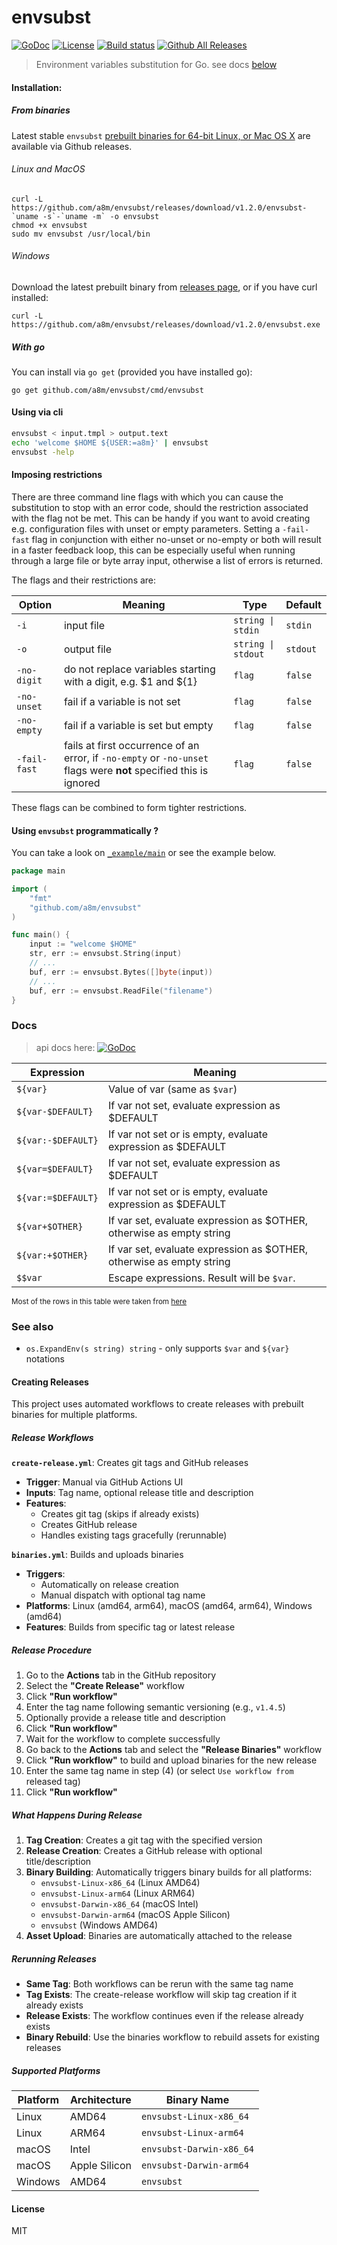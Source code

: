 # envsubst
[![GoDoc][godoc-img]][godoc-url]
[![License][license-image]][license-url]
[![Build status][travis-image]][travis-url]
[![Github All Releases][releases-image]][releases]

> Environment variables substitution for Go. see docs [below](#docs)

#### Installation:

##### From binaries
Latest stable `envsubst` [prebuilt binaries for 64-bit Linux, or Mac OS X][releases] are available via Github releases.

###### Linux and MacOS
```console
curl -L https://github.com/a8m/envsubst/releases/download/v1.2.0/envsubst-`uname -s`-`uname -m` -o envsubst
chmod +x envsubst
sudo mv envsubst /usr/local/bin
```

###### Windows
Download the latest prebuilt binary from [releases page][releases], or if you have curl installed:
```console
curl -L https://github.com/a8m/envsubst/releases/download/v1.2.0/envsubst.exe
```

##### With go
You can install via `go get` (provided you have installed go):
```console
go get github.com/a8m/envsubst/cmd/envsubst
```


#### Using via cli
```sh
envsubst < input.tmpl > output.text
echo 'welcome $HOME ${USER:=a8m}' | envsubst
envsubst -help
```

#### Imposing restrictions
There are three command line flags with which you can cause the substitution to stop with an error code, should the restriction associated with the flag not be met. This can be handy if you want to avoid creating e.g. configuration files with unset or empty parameters.
Setting a `-fail-fast` flag in conjunction with either no-unset or no-empty or both will result in a faster feedback loop, this can be especially useful when running through a large file or byte array input, otherwise a list of errors is returned.

The flags and their restrictions are: 

|__Option__     | __Meaning__    | __Type__ | __Default__  |
| ------------| -------------- | ------------ | ------------ |
|`-i`  | input file  | `string \| stdin` | `stdin`
|`-o`  | output file | `string \| stdout` |  `stdout`
|`-no-digit`  | do not replace variables starting with a digit, e.g. $1 and ${1} | `flag` |  `false` 
|`-no-unset`  | fail if a variable is not set | `flag` |  `false` 
|`-no-empty`  | fail if a variable is set but empty | `flag` | `false`
|`-fail-fast`  | fails at first occurrence of an error, if `-no-empty` or `-no-unset` flags were **not** specified this is ignored | `flag` | `false`

These flags can be combined to form tighter restrictions. 

#### Using `envsubst` programmatically ?
You can take a look on [`_example/main`](https://github.com/a8m/envsubst/blob/master/_example/main.go) or see the example below.
```go
package main

import (
	"fmt"
	"github.com/a8m/envsubst"
)

func main() {
    input := "welcome $HOME"
    str, err := envsubst.String(input)
    // ...
    buf, err := envsubst.Bytes([]byte(input))
    // ...
    buf, err := envsubst.ReadFile("filename")
}
```
### Docs
> api docs here: [![GoDoc][godoc-img]][godoc-url]

|__Expression__     | __Meaning__    |
| ----------------- | -------------- |
|`${var}`           | Value of var (same as `$var`)
|`${var-$DEFAULT}`  | If var not set, evaluate expression as $DEFAULT
|`${var:-$DEFAULT}` | If var not set or is empty, evaluate expression as $DEFAULT
|`${var=$DEFAULT}`  | If var not set, evaluate expression as $DEFAULT
|`${var:=$DEFAULT}` | If var not set or is empty, evaluate expression as $DEFAULT
|`${var+$OTHER}`    | If var set, evaluate expression as $OTHER, otherwise as empty string
|`${var:+$OTHER}`   | If var set, evaluate expression as $OTHER, otherwise as empty string
|`$$var`            | Escape expressions. Result will be `$var`. 

<sub>Most of the rows in this table were taken from [here](http://www.tldp.org/LDP/abs/html/refcards.html#AEN22728)</sub>

### See also

* `os.ExpandEnv(s string) string` - only supports `$var` and `${var}` notations

#### Creating Releases

This project uses automated workflows to create releases with prebuilt binaries for multiple platforms.

##### Release Workflows

**`create-release.yml`**: Creates git tags and GitHub releases
- **Trigger**: Manual via GitHub Actions UI
- **Inputs**: Tag name, optional release title and description
- **Features**: 
  - Creates git tag (skips if already exists)
  - Creates GitHub release
  - Handles existing tags gracefully (rerunnable)

**`binaries.yml`**: Builds and uploads binaries
- **Triggers**: 
  - Automatically on release creation
  - Manual dispatch with optional tag name
- **Platforms**: Linux (amd64, arm64), macOS (amd64, arm64), Windows (amd64)
- **Features**: Builds from specific tag or latest release

##### Release Procedure

1. Go to the **Actions** tab in the GitHub repository
2. Select the **"Create Release"** workflow
3. Click **"Run workflow"**
4. Enter the tag name following semantic versioning (e.g., `v1.4.5`)
5. Optionally provide a release title and description
6. Click **"Run workflow"**
7. Wait for the workflow to complete successfully
8. Go back to the **Actions** tab and select the **"Release Binaries"** workflow
9. Click **"Run workflow"** to build and upload binaries for the new release
10. Enter the same tag name in step (4) (or select `Use workflow from` released tag)
11. Click **"Run workflow"**

##### What Happens During Release

1. **Tag Creation**: Creates a git tag with the specified version
2. **Release Creation**: Creates a GitHub release with optional title/description
3. **Binary Building**: Automatically triggers binary builds for all platforms:
   - `envsubst-Linux-x86_64` (Linux AMD64)
   - `envsubst-Linux-arm64` (Linux ARM64)
   - `envsubst-Darwin-x86_64` (macOS Intel)
   - `envsubst-Darwin-arm64` (macOS Apple Silicon)
   - `envsubst` (Windows AMD64)
4. **Asset Upload**: Binaries are automatically attached to the release

##### Rerunning Releases

- **Same Tag**: Both workflows can be rerun with the same tag name
- **Tag Exists**: The create-release workflow will skip tag creation if it already exists
- **Release Exists**: The workflow continues even if the release already exists
- **Binary Rebuild**: Use the binaries workflow to rebuild assets for existing releases

##### Supported Platforms

| Platform | Architecture  | Binary Name              |
|----------|---------------|--------------------------|
| Linux    | AMD64         | `envsubst-Linux-x86_64`  |
| Linux    | ARM64         | `envsubst-Linux-arm64`   |
| macOS    | Intel         | `envsubst-Darwin-x86_64` |
| macOS    | Apple Silicon | `envsubst-Darwin-arm64`  |
| Windows  | AMD64         | `envsubst`               |

#### License
MIT

[releases]: https://github.com/a8m/envsubst/releases
[releases-image]: https://img.shields.io/github/downloads/a8m/envsubst/total.svg?style=for-the-badge
[godoc-url]: https://godoc.org/github.com/a8m/envsubst
[godoc-img]: https://img.shields.io/badge/godoc-reference-blue.svg?style=for-the-badge
[license-image]: https://img.shields.io/badge/license-MIT-blue.svg?style=for-the-badge
[license-url]: LICENSE
[travis-image]: https://img.shields.io/travis/a8m/envsubst.svg?style=for-the-badge
[travis-url]: https://travis-ci.org/a8m/envsubst

